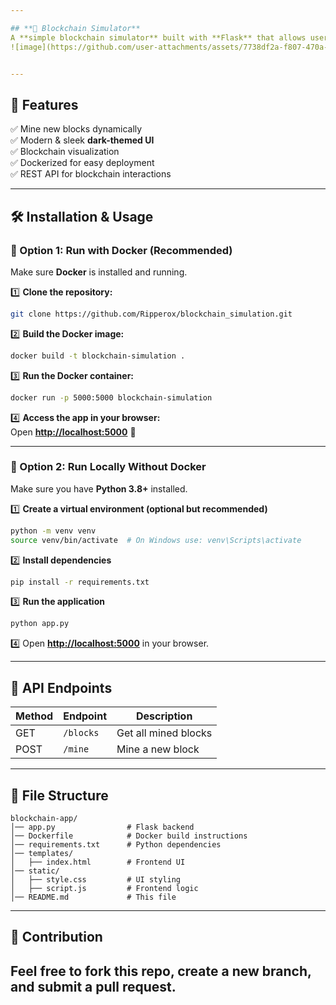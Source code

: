 ```yaml
---

## **📜 Blockchain Simulator**
A **simple blockchain simulator** built with **Flask** that allows users to mine new blocks dynamically. This project includes a **modern UI** and supports **Dockerization** for seamless deployment.  
![image](https://github.com/user-attachments/assets/7738df2a-f807-470a-a2d4-7c4cc345b7be)


---
```


## **🚀 Features**
✅ Mine new blocks dynamically  
✅ Modern & sleek **dark-themed UI**  
✅ Blockchain visualization  
✅ Dockerized for easy deployment  
✅ REST API for blockchain interactions  

---

## **🛠 Installation & Usage**

### **🔹 Option 1: Run with Docker (Recommended)**
Make sure **Docker** is installed and running.

1️⃣ **Clone the repository:**  
```sh
git clone https://github.com/Ripperox/blockchain_simulation.git
```
  
2️⃣ **Build the Docker image:**  
```sh
docker build -t blockchain-simulation .
```

3️⃣ **Run the Docker container:**  
```sh
docker run -p 5000:5000 blockchain-simulation
```

4️⃣ **Access the app in your browser:**  
Open **[http://localhost:5000](http://localhost:5000)** 🚀  

---

### **🔹 Option 2: Run Locally Without Docker**
Make sure you have **Python 3.8+** installed.  

1️⃣ **Create a virtual environment (optional but recommended)**  
```sh
python -m venv venv
source venv/bin/activate  # On Windows use: venv\Scripts\activate
```

2️⃣ **Install dependencies**  
```sh
pip install -r requirements.txt
```

3️⃣ **Run the application**  
```sh
python app.py
```

4️⃣ Open **[http://localhost:5000](http://localhost:5000)** in your browser.

---

## **📡 API Endpoints**
| Method | Endpoint          | Description               |
|--------|------------------|---------------------------|
| GET    | `/blocks`        | Get all mined blocks      |
| POST   | `/mine`          | Mine a new block          |

---

## **📄 File Structure**
```
blockchain-app/
│── app.py                # Flask backend
│── Dockerfile            # Docker build instructions
│── requirements.txt      # Python dependencies
│── templates/
│   ├── index.html        # Frontend UI
│── static/
│   ├── style.css         # UI styling
│   ├── script.js         # Frontend logic
│── README.md             # This file
```

---


## **🤝 Contribution**
Feel free to **fork** this repo, create a new branch, and submit a **pull request**.  
---


